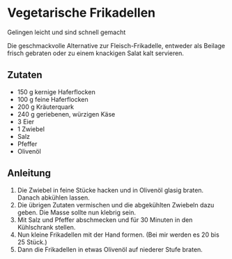 # Vegetarische Frikadellen
Gelingen leicht und sind schnell gemacht

Die geschmackvolle Alternative zur Fleisch-Frikadelle, entweder als Beilage frisch gebraten oder zu einem knackigen Salat kalt servieren.


## Zutaten
* 150 g kernige Haferflocken
* 100 g feine Haferflocken
* 200 g Kräuterquark
* 240 g geriebenen, würzigen Käse
* 3 Eier
* 1 Zwiebel
* Salz
* Pfeffer
* Olivenöl

## Anleitung
1. Die Zwiebel in feine Stücke hacken und in Olivenöl glasig braten. Danach abkühlen lassen.
2. Die übrigen Zutaten vermischen und die abgekühlten Zwiebeln dazu geben. Die Masse sollte nun klebrig sein.
3. Mit Salz und Pfeffer abschmecken und für 30 Minuten in den Kühlschrank stellen.
4. Nun kleine Frikadellen mit der Hand formen. (Bei mir werden es 20 bis 25 Stück.)
5. Dann die Frikadellen in etwas Olivenöl auf niederer Stufe braten.
